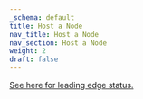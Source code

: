 ```yaml
---
_schema: default
title: Host a Node
nav_title: Host a Node
nav_section: Host a Node
weight: 2
draft: false
---
```

<a href="https://forum.diode.io/t/lite-node-installation/33" target="_blank" rel="noopener">See here for leading edge status.</a>